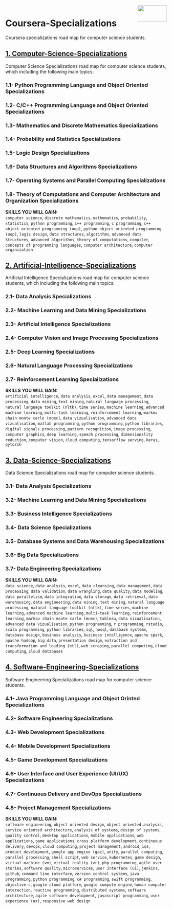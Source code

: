 <img align="right" width="90" height="50" src="https://github.com/cs-MohamedAyman/Coursera-Specializations/blob/master/organizations-logos/coursera.jpg">

# Coursera-Specializations
Coursera specializations road map for computer science students.

## [1. Computer-Science-Specializations](https://github.com/cs-MohamedAyman/Coursera-Specializations/tree/master/1.Computer-Science-Specializations)
Computer Science Specializations road map for computer science students, which including the following main topics:

### 1.1- Python Programming Language and Object Oriented Specializations
### 1.2- C/C++ Programming Language and Object Oriented Specializations
### 1.3- Mathematics and Discrete Mathematics Specializations
### 1.4- Probability and Statistics Specializations
### 1.5- Logic Design Specializations
### 1.6- Data Structures and Algorithms Specializations
### 1.7- Operating Systems and Parallel Computing Specializations
### 1.8- Theory of Computations and Computer Architecture and Organization Specializations

**SKILLS YOU WILL GAIN:**<br>
`computer science`, `discrete mathematics`, `mathematics`, `probability`, `statistics`, `python programming`, `c++ programming`, `c programming`, `c++ object oriented programming (oop)`, `python object oriented programming (oop)`, `logic design`, `data structures`, `algorithms`, `advanced data Structures`, `advanced algorithms`, `theory of computations`, `compiler`, `concepts of programming languages`, `computer architecture`, `computer organization`

## [2. Artificial-Intelligence-Specializations](https://github.com/cs-MohamedAyman/Coursera-Specializations/tree/master/2.Artificial-Intelligence-Specializations)
Artificial Intelligence Specializations road map for computer science students, which including the following main topics:

### 2.1- Data Analysis Specializations
### 2.2- Machine Learning and Data Mining Specializations
### 2.3- Artificial Intelligence Specializations
### 2.4- Computer Vision and Image Processing Specializations
### 2.5- Deep Learning Specializations
### 2.6- Natural Language Processing Specializations
### 2.7- Reinforcement Learning Specializations

**SKILLS YOU WILL GAIN:**<br>
`artificial intelligence`, `data analysis`, `excel`, `data management`, `data processing`, `data mining`, `text mining`, `natural language processing`, `natural language toolkit (nltk)`, `time series`, `machine learning`, `advanced machine learning`, `multi-task learning`, `reinforcement learning`, `markov chain monte carlo (mcmc)`, `data vizualisation`, `advanced data vizualisation`, `matlab programming`, `python programming`, `python libraries`, `digital signals processing`, `pattern recognition`, `image processing`, `computer graphics`, `deep learning`, `speech processing`, `dimensionality reduction`, `computer vision`, `cloud computing`, `tensorflow serving`, `keras`, `pytorch`

## [3. Data-Science-Specializations](https://github.com/cs-MohamedAyman/Coursera-Specializations/tree/master/3.Data-Science-Specializations)
Data Science Specializations road map for computer science students.

### 3.1- Data Analysis Specializations
### 3.2- Machine Learning and Data Mining Specializations
### 3.3- Business Intelligence Specializations
### 3.4- Data Science Specializations
### 3.5- Database Systems and Data Warehousing Specializations
### 3.6- Big Data Specializations
### 3.7- Data Engineering Specializations

**SKILLS YOU WILL GAIN:**<br>
`data science`, `data analysis`, `excel`, `data cleansing`, `data management`, `data processing`, `data validation`, `data wrangling`, `data quality`, `data modeling`, `data parallelism`, `data integration`, `data storage`, `data retrieval`, `data warehousing`, `data engineering`, `data mining`, `text mining`, `natural language processing`, `natural language toolkit (nltk)`, `time series`, `machine learning`, `advanced machine learning`, `multi-task learning`, `reinforcement learning`, `markov chain monte carlo (mcmc)`, `tableau`, `data vizualisation`, `advanced data vizualisation`, `python programming`, `r programming`, `rstudio`, `scala programming`, `python libraries`, `sql`, `nosql`, `database systems`, `database design`, `business analysis`, `business intelligence`, `apache spark`, `apache hadoop`, `big data`, `presentation design`, `extraction and transformation and loading (etl)`, `web scraping`, `parallel computing`, `cloud computing`, `cloud databases`

## [4. Software-Engineering-Specializations](https://github.com/cs-MohamedAyman/Coursera-Specializations/tree/master/4.Software-Engineering-Specializations)
Software Engineering Specializations road map for computer science students.

### 4.1- Java Programming Language and Object Orinted Specializations
### 4.2- Software Engineering Specializations
### 4.3- Web Development Specializations
### 4.4- Mobile Development Specializations
### 4.5- Game Development Specializations
### 4.6- User Interface and User Experience (UI/UX) Specializations
### 4.7- Continuous Delivery and DevOps Specializations
### 4.8- Project Management Specializations

**SKILLS YOU WILL GAIN:**<br>
`software engineering`, `object oriented design`, `object oriented analysis`, `service oriented architecture`, `analysis of systems`, `design of systems`, `quality control`, `desktop applications`, `mobile applications`, `web applications`, `game applications`, `cross platform development`, `continuous delivery`, `devops`, `cloud computing`, `project management`, `android`, `ios`, `product development`, `google app engine (gae)`, `unity`, `parallel computing`, `parallel processing`, `shell script`, `web service`, `kubernetes`, `game design`, `virtual machine (vm)`, `virtual reality (vr)`, `php programming`, `agile user stories`, `software quality`, `microservices`, `user interface (ui)`, `jenkins`, `github`, `command line interface`, `version control systems`, `java programming`, `python programming`, `c# programming`, `swift programming`, `objective-c`, `google cloud platform`, `google compute engine`, `human computer interaction`, `reactive programming`, `distributed systems`, `software architecture`, `agile software development`, `javascript programming`, `user experience (ux)`, `responsive web design`
